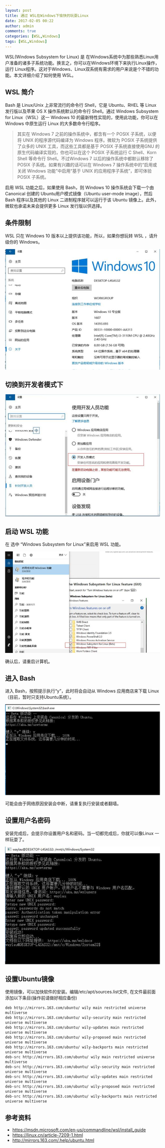 ```yaml
---
layout: post
title: 通过 WSL在Windows下愉快的玩耍Linux
date: 2017-02-05 00:22
author: admin
comments: true
categories: [WSL,Windows]
tags: [WSL,Windows]
---
```


WSL(Windows Subsystem for Linux) 是 在Windows系统中为那些熟悉Linux用户准备的诸多子系统功能。换言之，你可以在Windows环境下来执行Linux操作，运行 Linux程序。这对于Windows、Linux双系统有需求的用户来说是个不错的功能。本文详细介绍了如何使用 WSL。
   
<!-- more -->


## WSL 简介

Bash 是 Linux/Unix 上非常流行的命令行 Shell，它是 Ubuntu、RHEL 等 Linux 发行版以及苹果 OS X 操作系统默认的命令行 Shell。通过 Windows Subsystem for Linux（WSL）这一 Windows 10 的最新特性实现的，使用此功能，你可以在 Windows 中原生运行 Linux 的大多数命令行程序。

>其实在 Windows 7 之前的操作系统中，都含有一个 POSIX 子系统，以便将 UNIX 的程序源代码编译为 Windows 程序。微软为 POSIX 子系统提供了众多的 UNIX 工具，而这些工具都是基于 POSIX 子系统直接使用GNU 的原生代码编译实现的，你也可以在这个 POSIX 子系统运行 C Shell、Korn Shell 等命令行 Shell。不过Windows 7 以后的操作系统中都默认移除了 POSIX 子系统。如果有兴趣的话可以在 Windows 7 操作系统中的“启用或关闭 Windows 功能”中启用“基于 UNIX 的应用程序子系统”，即可体验 POSIX 子系统。

启用 WSL 功能之后，如果使用 Bash，则 Windows 10 操作系统会下载一个由 Canonical 创建的 Ubuntu用户模式镜像（Ubuntu user-mode image），然后 Bash 程序以及其他的 Linux 二进制程序就可以运行于该 Ubuntu 镜像上。此外，微软也承诺未来会提供更多 Linux 发行版以供选择。

## 条件限制


WSL 只在 Windows 10 版本以上提供该功能，所以，如果你想玩转 WSL ，请升级你的 Windows。

![](../images/post/20170205-win10-version.jpg)


## 切换到开发者模式下

![](../images/post/20170205-win10-dev.jpg)

## 启动 WSL 功能

在 选中 “Windows Subsystem for Linux”来启用  WSL 功能。

![](../images/post/20170205-win10-enable-wsl.jpg)

确认后，请重启计算机。


## 进入 Bash

进入 Bash，按照提示执行“y”，此时将会自动从 Windows 应用商店来下载 Linux （目前，暂时只支持Ubuntu系统）。


![](../images/post/20170205-win10-bash.jpg)


可能会由于网络原因安装会中断，请重复执行安装或者翻墙。

## 设置用户名密码

安装完成后，会提示你设置用户名和密码。当一切都完成后，你就可以像Linux 一样玩耍了。

![](../images/post/20170205-win10-bash-user.jpg)

## 设置Ubuntu镜像

使用镜像，可以加快软件的安装。编辑/etc/apt/sources.list文件, 在文件最前面添加以下条目(操作前请做好相应备份)

```
deb http://mirrors.163.com/ubuntu/ wily main restricted universe multiverse
deb http://mirrors.163.com/ubuntu/ wily-security main restricted universe multiverse
deb http://mirrors.163.com/ubuntu/ wily-updates main restricted universe multiverse
deb http://mirrors.163.com/ubuntu/ wily-proposed main restricted universe multiverse
deb http://mirrors.163.com/ubuntu/ wily-backports main restricted universe multiverse
deb-src http://mirrors.163.com/ubuntu/ wily main restricted universe multiverse
deb-src http://mirrors.163.com/ubuntu/ wily-security main restricted universe multiverse
deb-src http://mirrors.163.com/ubuntu/ wily-updates main restricted universe multiverse
deb-src http://mirrors.163.com/ubuntu/ wily-proposed main restricted universe multiverse
deb-src http://mirrors.163.com/ubuntu/ wily-backports main restricted universe multiverse
```


## 参考资料

* https://msdn.microsoft.com/en-us/commandline/wsl/install_guide
* https://linux.cn/article-7209-1.html
* http://mirrors.163.com/.help/ubuntu.html
 